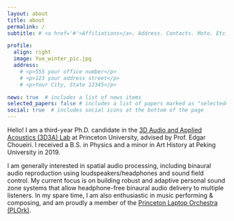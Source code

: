 ```yaml
---
layout: about
title: about
permalink: /
subtitle: # <a href='#'>Affiliations</a>. Address. Contacts. Moto. Etc.

profile:
  align: right
  image: Yue_winter_pic.jpg
  address: 
    # <p>555 your office number</p>
    # <p>123 your address street</p>
    # <p>Your City, State 12345</p>

news: true  # includes a list of news items
selected_papers: false # includes a list of papers marked as "selected={true}"
social: true  # includes social icons at the bottom of the page
---
```


Hello! I am a third-year Ph.D. candidate in the [3D Audio and Applied Acoustics (3D3A) Lab](https://www.princeton.edu/3D3A/) at Princeton University, advised by Prof. Edgar Choueiri. I received a B.S. in Physics and a minor in Art History at Peking University in 2019.

I am generally interested in spatial audio processing, including binaural audio reproduction using loudspeakers/headphones and sound field control. My current focus is on building robust and adaptive personal sound zone systems that allow headphone-free binaural audio delivery to multiple listeners. In my spare time, I am also enthusiastic in music performing & composing, and am proudly a member of the [Princeton Laptop Orchestra (PLOrk)](https://plork.princeton.edu/).



<!-- Put your address / P.O. box / other info right below your picture. You can also disable any these elements by editing `profile` property of the YAML header of your `_pages/about.md`. Edit `_bibliography/papers.bib` and Jekyll will render your [publications page](/al-folio/publications/) automatically. -->

<!-- Link to your social media connections, too. This theme is set up to use [Font Awesome icons](http://fortawesome.github.io/Font-Awesome/) and [Academicons](https://jpswalsh.github.io/academicons/), like the ones below. Add your Facebook, Twitter, LinkedIn, Google Scholar, or just disable all of them. -->
